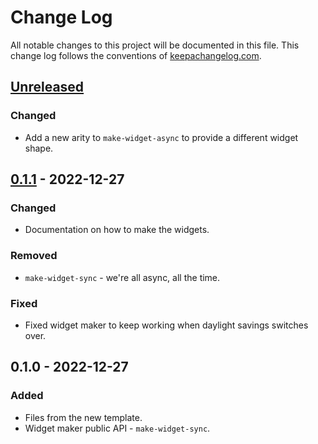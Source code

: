 # Change Log
All notable changes to this project will be documented in this file. This change log follows the conventions of [keepachangelog.com](http://keepachangelog.com/).

## [Unreleased]
### Changed
- Add a new arity to `make-widget-async` to provide a different widget shape.

## [0.1.1] - 2022-12-27
### Changed
- Documentation on how to make the widgets.

### Removed
- `make-widget-sync` - we're all async, all the time.

### Fixed
- Fixed widget maker to keep working when daylight savings switches over.

## 0.1.0 - 2022-12-27
### Added
- Files from the new template.
- Widget maker public API - `make-widget-sync`.

[Unreleased]: https://github.com/your-name/day-8/compare/0.1.1...HEAD
[0.1.1]: https://github.com/your-name/day-8/compare/0.1.0...0.1.1
